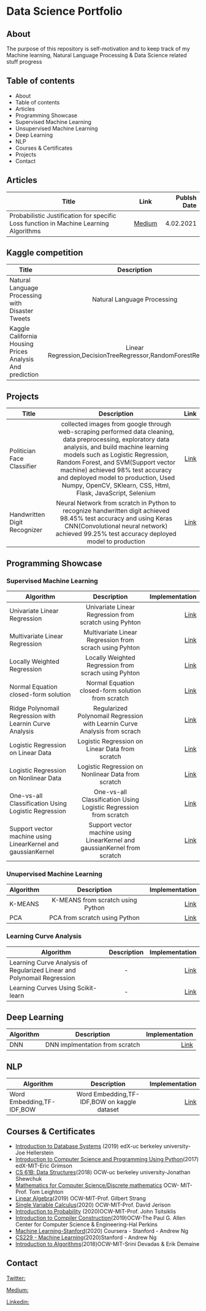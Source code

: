 # Data Science Portfolio
## About
The purpose of this repository is self-motivation and to keep track of my Machine learning, Natural Language Processing & Data Science related stuff progress

## Table of contents

* About
* Table of contents
* Articles
* Programming Showcase
 * Supervised Machine Learning
 * Unsupervised Machine Learning
 * Deep Learning
 * NLP
* Courses & Certificates
* Projects
* Contact

## Articles


| Title          | Link          | Publsh Date  |
| -------------------------------------------------------------------------------------- |:-------------:| ------------:|
| Probabilistic Justification for specific Loss function in  Machine Learning Algorithms | [Medium](https://medium.com/@syedmuhammadhamza_23687/probabilistic-justification-for-using-specific-loss-function-in-different-types-of-machine-e60fda8146b2) | 4.02.2021    |

## Kaggle competition
| Title          |  Description         | Link |
| -------------------------------------------------------------------------------------- |:-------------:| ------------:|
| Natural Language Processing with Disaster Tweets |  Natural Language Processing  |   [Link](https://github.com/SyedMuhammadHamza/Natural-Language-Processing-with-Disaster-Tweets) |
| Kaggle California Housing Prices Analysis And prediction | Linear Regression,DecisionTreeRegressor,RandomForestRegressor |   [Link](https://github.com/SyedMuhammadHamza/Kaggle-California-Housing-Prices-Analysis-And-prediction) |

## Projects 
| Title          |  Description         | Link |
| -------------------------------------------------------------------------------------- |:-------------:| ------------:|
| Politician Face Classifier |  collected images from google through web-scraping performed data cleaning, data preprocessing, exploratory data analysis, and build machine learning models such as Logistic Regression, Random Forest, and SVM(Support vector machine) achieved 98% test accuracy and deployed model to production, Used Numpy, OpenCV, SKlearn, CSS, Html, Flask, JavaScript, Selenium|   [Link](https://github.com/SyedMuhammadHamza/Politician-Face-Classifier) |
| Handwritten Digit Recognizer | Neural Network from scratch in Python to recognize handwritten digit achieved 98.45% test accuracy and using Keras CNN(Convolutional neural network) achieved 99.25% test accuracy deployed model to production |   [Link](https://github.com/SyedMuhammadHamza/Handwritten-Digit-Recognizer) |


## Programming Showcase

### Supervised Machine Learning
| Algorithm        | Description           | Implementation  |
| ------------- |:-------------:| -----:|
|Univariate Linear Regression      | Univariate Linear Regression from scratch using Pyhton  | [Link](https://github.com/SyedMuhammadHamza/Data-science-Portfolio/blob/main/Machine%20Learning/Python/Regression/%20%20Univariate%20Linear%20Regression.ipynb) |
| Multivariate Linear Regression     | Multivariate Linear Regression from scrach using Pyhton |[Link](https://github.com/SyedMuhammadHamza/Data-science-Portfolio/blob/main/Machine%20Learning/Python/Regression/%20Multivariate%20Linear%20Regression.ipynb)|
| Locally Weighted Regression | Locally Weighted Regression from scrach using Pyhton  | [Link](https://github.com/SyedMuhammadHamza/Data-science-Portfolio/blob/main/Machine%20Learning/Python/Regression/Locally%20Weighted%20Regression.ipynb) |
|  Normal Equation closed-form solution     | Normal Equation closed-form solution from scratch   |[Link](https://github.com/SyedMuhammadHamza/Data-science-Portfolio/blob/main/Machine%20Learning/Python/Regression/Normal%20Equation%20closed-form%20solution.ipynb)|
|  Ridge Polynomail Regression with Learnin Curve Analysis | Regularized Polynomail Regression with Learnin Curve Analysis from scrach |    [Link](https://github.com/SyedMuhammadHamza/Data-science-Portfolio/blob/main/Machine%20Learning/Python/Regression/Regularized%20Polynomail%20Regression%20with%20Learnin%20Curve%20Analysis%20.ipynb) |
|  Logistic Regression on Linear Data     | Logistic Regression on Linear Data from scratch      |  [Link](https://github.com/SyedMuhammadHamza/Data-science-Portfolio/blob/main/Machine%20Learning/Python/Classification/Logistic%20Regression%20on%20Linear%20Data.ipynb) |
| Logistic Regression on Nonlinear Data | Logistic Regression on Nonlinear Data from scratch     |   [Link](https://github.com/SyedMuhammadHamza/Data-science-Portfolio/blob/main/Machine%20Learning/Python/Classification/Logistic%20Regression%20on%20Nonlinear%20Data.ipynb) |
|One-vs-all Classification Using Logistic Regression | One-vs-all Classification Using Logistic Regression from scratch     |   [Link](https://github.com/SyedMuhammadHamza/Data-science-Portfolio/blob/main/Machine%20Learning/Python/Classification/One-vs-all%20Classification%20Using%20Logistic%20Regression%20.ipynb) |
| Support vector machine using LinearKernel and gaussianKernel | Support vector machine using LinearKernel and gaussianKernel from scratch|   [Link](https://github.com/SyedMuhammadHamza/Data-science-Portfolio/blob/main/Machine%20Learning/Python/Classification/Support%20vector%20machine%20using%20LinearKernel%20and%20gaussianKernel.ipynb) |

### Unupervised Machine Learning
| Algorithm        | Description           | Implementation  |
| ------------- |:-------------:| -----:|
|    K-MEANS           |   K-MEANS from scratch using Python  | [Link](https://github.com/SyedMuhammadHamza/Data-science-Portfolio/blob/main/Machine%20Learning/Python/Clustering/K-MEANS.ipynb) |
|    PCA           |    PCA from scratch  using Python      | [Link]() |


### Learning Curve Analysis
| Algorithm        | Description           | Implementation  |
| ------------- |:-------------:| -----:|
|    Learning Curve Analysis of Regularized Linear and Polynomail Regression           |   -  | [Link](https://github.com/SyedMuhammadHamza/Data-science-Portfolio/blob/main/Machine%20Learning/Python/Learning%20Curve%20Analysis/Learning%20Curve%20Analysis%20of%20Regularized%20Linear%20and%20Polynomail%20Regression%20.ipynb) |
|  Learning Curves Using Scikit-learn             |    -      | [Link](https://github.com/SyedMuhammadHamza/Data-science-Portfolio/blob/main/Machine%20Learning/Python/Learning%20Curve%20Analysis/Learning%20Curves%20Using%20Scikit-learn.ipynb) |

## Deep Learning
| Algorithm        | Description           | Implementation  |
| ------------- |:-------------:| -----:|
|   DNN          |  DNN implmentation from scratch  | [Link](https://github.com/SyedMuhammadHamza/Data-science-Portfolio/blob/main/Machine%20Learning/Python/Classification/Neural%20Network%20From%20Scratch%20.ipynb) |
## NLP
| Algorithm        | Description           | Implementation  |
| ------------- |:-------------:| -----:|
|Word Embedding,TF-IDF,BOW |  Word Embedding,TF-IDF,BOW on kaggle dataset  | [Link](https://github.com/SyedMuhammadHamza/Natural-Language-Processing-with-Disaster-Tweets) |

## Courses & Certificates
* [Introduction to Database Systems](https://edge.edx.org/courses/course-v1:BerkeleyX+CSW186+2019_FA/course/) (2019) edX-uc berkeley university-Joe Hellerstein
* [Introduction to Computer Science and Programming Using Python](https://www.edx.org/course/introduction-to-computer-science-and-programming-7)(2017) edX-MIT-Eric Grimson
* [CS 61B: Data Structures](https://inst.eecs.berkeley.edu/~cs61b/sp20/)(2018) OCW-uc berkeley university-Jonathan Shewchuk
* [Mathematics for Computer Science/Discrete mathematics](https://ocw.mit.edu/courses/electrical-engineering-and-computer-science/6-042j-mathematics-for-computer-science-fall-2010/) OCW- MIT-Prof. Tom Leighton
* [Linear Algebra](https://ocw.mit.edu/courses/mathematics/18-06-linear-algebra-spring-2010/)(2019) OCW-MIT-Prof. Gilbert Strang
* [Single Variable Calculus](https://ocw.mit.edu/courses/mathematics/18-06-linear-algebra-spring-2010/)(2020) OCW-MIT-Prof. David Jerison
* [Introduction to Probability](https://ocw.mit.edu/resources/res-6-012-introduction-to-probability-spring-2018/) (2020)OCW-MIT-Prof. John Tsitsiklis
* [Introduction to Compiler Construction](https://courses.cs.washington.edu/courses/cse401/)(2019)OCW-The Paul G. Allen Center for Computer Science & Engineering-Hal Perkins
* [Machine Learning-Stanford](https://www.coursera.org/learn/machine-learning)(2020) Coursera - Stanford - Andrew Ng
* [CS229 - Machine Learning](https://see.stanford.edu/Course/CS229)(2020)Stanford - Andrew Ng
* [Introduction to Algorithms](https://ocw.mit.edu/courses/electrical-engineering-and-computer-science/6-006-introduction-to-algorithms-fall-2011/)(2018)OCW-MIT-Srini Devadas & Erik Demaine


## Contact
[Twitter:](BitsTsunami)

[Medium:](https://medium.com/@syedmuhammadhamza_23687)

[Linkedin:](https://www.linkedin.com/in/sm-hamza/)

